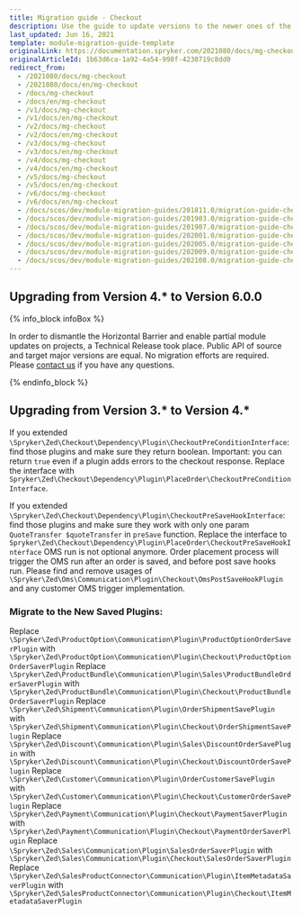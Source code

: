```yaml
---
title: Migration guide - Checkout
description: Use the guide to update versions to the newer ones of the Checkout module.
last_updated: Jun 16, 2021
template: module-migration-guide-template
originalLink: https://documentation.spryker.com/2021080/docs/mg-checkout
originalArticleId: 1b63d6ca-1a92-4a54-998f-4230719c8dd0
redirect_from:
  - /2021080/docs/mg-checkout
  - /2021080/docs/en/mg-checkout
  - /docs/mg-checkout
  - /docs/en/mg-checkout
  - /v1/docs/mg-checkout
  - /v1/docs/en/mg-checkout
  - /v2/docs/mg-checkout
  - /v2/docs/en/mg-checkout
  - /v3/docs/mg-checkout
  - /v3/docs/en/mg-checkout
  - /v4/docs/mg-checkout
  - /v4/docs/en/mg-checkout
  - /v5/docs/mg-checkout
  - /v5/docs/en/mg-checkout
  - /v6/docs/mg-checkout
  - /v6/docs/en/mg-checkout
  - /docs/scos/dev/module-migration-guides/201811.0/migration-guide-checkout.html
  - /docs/scos/dev/module-migration-guides/201903.0/migration-guide-checkout.html
  - /docs/scos/dev/module-migration-guides/201907.0/migration-guide-checkout.html
  - /docs/scos/dev/module-migration-guides/202001.0/migration-guide-checkout.html
  - /docs/scos/dev/module-migration-guides/202005.0/migration-guide-checkout.html
  - /docs/scos/dev/module-migration-guides/202009.0/migration-guide-checkout.html
  - /docs/scos/dev/module-migration-guides/202108.0/migration-guide-checkout.html
---
```


## Upgrading from Version 4.* to Version 6.0.0

{% info_block infoBox %}

In order to dismantle the Horizontal Barrier and enable partial module updates on projects, a Technical Release took place. Public API of source and target major versions are equal. No migration efforts are required. Please [contact us](https://spryker.com/en/support/) if you have any questions.

{% endinfo_block %}

## Upgrading from Version 3.* to Version 4.*

If you extended `\Spryker\Zed\Checkout\Dependency\Plugin\CheckoutPreConditionInterface`: find those plugins and make sure they return boolean. Important: you can return `true` even if a plugin adds errors to the checkout response.            Replace the interface with `Spryker\Zed\Checkout\Dependency\Plugin\PlaceOrder\CheckoutPreConditionInterface`.

If you extended `\Spryker\Zed\Checkout\Dependency\Plugin\CheckoutPreSaveHookInterface`: find those plugins and make sure they work with only one param `QuoteTransfer $quoteTransfer` in `preSave` function. Replace the interface to `Spryker\Zed\Checkout\Dependency\Plugin\PlaceOrder\CheckoutPreSaveHookInterface`
OMS run is not optional anymore. Order placement process will trigger the OMS run after an order is saved, and before post save hooks run. Please find and remove usages of `\Spryker\Zed\Oms\Communication\Plugin\Checkout\OmsPostSaveHookPlugin` and any customer OMS trigger implementation.

### Migrate to the New Saved Plugins:
Replace `\Spryker\Zed\ProductOption\Communication\Plugin\ProductOptionOrderSaverPlugin` with `\Spryker\Zed\ProductOption\Communication\Plugin\Checkout\ProductOptionOrderSaverPlugin`
Replace `\Spryker\Zed\ProductBundle\Communication\Plugin\Sales\ProductBundleOrderSaverPlugin` with `\Spryker\Zed\ProductBundle\Communication\Plugin\Checkout\ProductBundleOrderSaverPlugin`
Replace `\Spryker\Zed\Shipment\Communication\Plugin\OrderShipmentSavePlugin` with `\Spryker\Zed\Shipment\Communication\Plugin\Checkout\OrderShipmentSavePlugin`
Replace `\Spryker\Zed\Discount\Communication\Plugin\Sales\DiscountOrderSavePlugin` with `\Spryker\Zed\Discount\Communication\Plugin\Checkout\DiscountOrderSavePlugin`
Replace `\Spryker\Zed\Customer\Communication\Plugin\OrderCustomerSavePlugin` with `\Spryker\Zed\Customer\Communication\Plugin\Checkout\CustomerOrderSavePlugin`
Replace `\Spryker\Zed\Payment\Communication\Plugin\Checkout\PaymentSaverPlugin` with `\Spryker\Zed\Payment\Communication\Plugin\Checkout\PaymentOrderSaverPlugin`
Replace `\Spryker\Zed\Sales\Communication\Plugin\SalesOrderSaverPlugin` with `\Spryker\Zed\Sales\Communication\Plugin\Checkout\SalesOrderSaverPlugin`
Replace `\Spryker\Zed\SalesProductConnector\Communication\Plugin\ItemMetadataSaverPlugin` with `\Spryker\Zed\SalesProductConnector\Communication\Plugin\Checkout\ItemMetadataSaverPlugin`

<!-- Last review date: Nov 7, 2017-- by Denis Turkov -->
